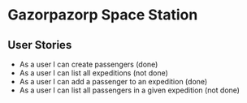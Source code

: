 # Gazorpazorp Space Station

## User Stories

- As a user I can create passengers (done)
- As a user I can list all expeditions (not done)
- As a user I can add a passenger to an expedition (done)
- As a user I can list all passengers in a given expedition (not done)

